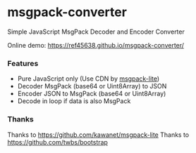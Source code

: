 # msgpack-converter

Simple JavaScript MsgPack Decoder and Encoder Converter

Online demo: https://ref45638.github.io/msgpack-converter/

### Features

- Pure JavaScript only (Use CDN by [msgpack-lite](https://github.com/kawanet/msgpack-lite))
- Decoder MsgPack (base64 or Uint8Array) to JSON
- Encoder JSON to MsgPack (base64 or Uint8Array)
- Decode in loop if data is also MsgPack

### Thanks
Thanks to https://github.com/kawanet/msgpack-lite
Thanks to https://github.com/twbs/bootstrap